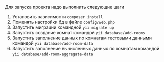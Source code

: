 Для запуска проекта надо выполнить следующие шаги
1. Установить зависимости `composer install`
2. Поменять настройки бд в файле `config/web.php`
3. Запустить миграции командной `yii migrate up`
4. Запустить создание комнат командой `yii database/add-rooms`
5. Запустить заполнение данных по комнатам тестовыми данными командой `yii database/add-room-data`
6. Запустить заполнение вычисленных данных по комнатам командой `yii database/add-room-aggregate-data`